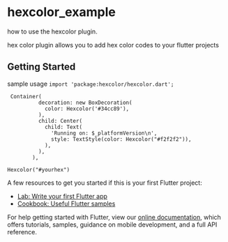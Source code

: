# hexcolor_example

how to use the hexcolor plugin.

hex color plugin allows you to add hex color codes to your flutter projects

## Getting Started

sample usage
`import 'package:hexcolor/hexcolor.dart';`

```
 Container(
          decoration: new BoxDecoration(
            color: Hexcolor('#34cc89'),
          ),
          child: Center(
            child: Text(
              'Running on: $_platformVersion\n',
              style: TextStyle(color: Hexcolor("#f2f2f2")),
            ),
          ),
        ),
```

```
Hexcolor("#yourhex")
```

A few resources to get you started if this is your first Flutter project:

- [Lab: Write your first Flutter app](https://flutter.dev/docs/get-started/codelab)
- [Cookbook: Useful Flutter samples](https://flutter.dev/docs/cookbook)

For help getting started with Flutter, view our
[online documentation](https://flutter.dev/docs), which offers tutorials,
samples, guidance on mobile development, and a full API reference.
